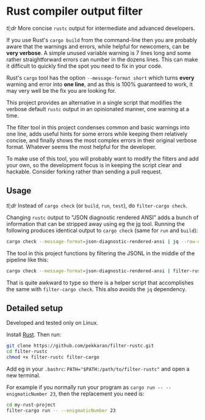 # Rust compiler output filter

*tl;dr* More concise `rustc` output for intermediate and advanced developers.

If you use Rust's `cargo build` from the command-line then you are probably aware that the warnings and errors, while helpful for newcomers, can be **very verbose**. A simple unused variable warning is 7 lines long and some rather straightforward errors can number in the dozens lines. This can make it difficult to quickly find the spot you need to fix in your code.

Rust's `cargo` tool has the option `--message-format short` which turns **every** warning and error into **one line**, and as this is 100% guaranteed to work, it may very well be the fix you are looking for.

This project provides an alternative in a single script that modifies the verbose default `rustc` output in an opinionated manner, one warning at a time.

The filter tool in this project condenses common and basic warnings into one line, adds useful hints for some errors while keeping them relatively concise, and finally shows the most complex errors in their original verbose format. Whatever seems the most helpful for the developer.

To make use of this tool, you will probably want to modify the filters and add your own, so the development focus is in keeping the script clear and hackable. Consider forking rather than sending a pull request.

## Usage

*tl;dr* Instead of `cargo check` (or `build`, `run`, `test`), do `filter-cargo check`.

Changing `rustc` output to "JSON diagnostic rendered ANSI" adds a bunch of information that can be stripped away using eg the [jq](https://jqlang.github.io/jq/) tool. Running the following produces identical output to `cargo check` (same for `run` and `build`):

```sh
cargo check --message-format=json-diagnostic-rendered-ansi | jq --raw-output 'select(.reason=="compiler-message") | .message.rendered'
```

The tool in this project functions by filtering the JSONL in the middle of the pipeline like this:

```sh
cargo check --message-format=json-diagnostic-rendered-ansi | filter-rustc | jq --raw-output 'select(.reason=="compiler-message") | .message.rendered'
```

That is quite awkward to type so there is a helper script that accomplishes the same with `filter-cargo check`. This also avoids the `jq` dependency.

## Detailed setup

Developed and tested only on Linux.

Install [Rust](https://www.rust-lang.org/tools/install). Then run:

```sh
git clone https://github.com/pekkaran/filter-rustc.git
cd filter-rustc
chmod +x filter-rustc filter-cargo
```

Add eg in your `.bashrc`: `PATH="$PATH:/path/to/filter-rustc"` and open a new terminal.

For example if you normally run your program as `cargo run -- --enigmaticNumber 23`, then the replacement you need is:

```sh
cd my-rust-project
filter-cargo run -- --enigmaticNumber 23
```

